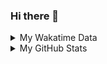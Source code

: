 ### Hi there 👋

<!--
**cdfmlr/cdfmlr** is a ✨ _special_ ✨ repository because its `README.md` (this file) appears on your GitHub profile.

Here are some ideas to get you started:

- 🔭 I’m currently working on ...
- 🌱 I’m currently learning ...
- 👯 I’m looking to collaborate on ...
- 🤔 I’m looking for help with ...
- 💬 Ask me about ...
- 📫 How to reach me: ...
- 😄 Pronouns: ...
- ⚡ Fun fact: ...
-->

<details>

<summary>My Wakatime Data</summary>

<!--START_SECTION:waka-->
![Lines of code](https://img.shields.io/badge/From%20Hello%20World%20I%27ve%20Written-679610%20lines%20of%20code-blue)

**🐱 My Github Data** 

> 🏆 227 Contributions in the Year 2021
 > 
> 📦 287.4 kB Used in Github's Storage 
 > 
> 🚫 Not Opted to Hire
 > 
> 📜 39 Public Repositories 
 > 
> 🔑 6 Private Repositories  
 > 
**I'm an Early 🐤** 

```text
🌞 Morning    89 commits     █████░░░░░░░░░░░░░░░░░░░░   23.48% 
🌆 Daytime    170 commits    ███████████░░░░░░░░░░░░░░   44.85% 
🌃 Evening    110 commits    ███████░░░░░░░░░░░░░░░░░░   29.02% 
🌙 Night      10 commits     ░░░░░░░░░░░░░░░░░░░░░░░░░   2.64%

```
📅 **I'm Most Productive on Friday** 

```text
Monday       41 commits     ██░░░░░░░░░░░░░░░░░░░░░░░   10.82% 
Tuesday      46 commits     ███░░░░░░░░░░░░░░░░░░░░░░   12.14% 
Wednesday    51 commits     ███░░░░░░░░░░░░░░░░░░░░░░   13.46% 
Thursday     59 commits     ████░░░░░░░░░░░░░░░░░░░░░   15.57% 
Friday       75 commits     █████░░░░░░░░░░░░░░░░░░░░   19.79% 
Saturday     52 commits     ███░░░░░░░░░░░░░░░░░░░░░░   13.72% 
Sunday       55 commits     ███░░░░░░░░░░░░░░░░░░░░░░   14.51%

```


📊 **This Week I Spent My Time On** 

```text
⌚︎ Time Zone: Asia/Shanghai

```

**I Mostly Code in Go** 

```text
Go                       10 repos            ██████░░░░░░░░░░░░░░░░░░░   25.0% 
Python                   9 repos             █████░░░░░░░░░░░░░░░░░░░░   22.5% 
Java                     4 repos             ██░░░░░░░░░░░░░░░░░░░░░░░   10.0% 
Jupyter Notebook         4 repos             ██░░░░░░░░░░░░░░░░░░░░░░░   10.0% 
HTML                     2 repos             █░░░░░░░░░░░░░░░░░░░░░░░░   5.0%

```



 Last Updated on 22/09/2021
<!--END_SECTION:waka-->

</details>

<details>
 
 <summary>My GitHub Stats</summary>

[![CDFMLR's github stats](https://github-readme-stats.vercel.app/api?username=cdfmlr&count_private=true&show_icons=true)](https://github.com/anuraghazra/github-readme-stats)

</details>
